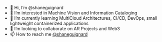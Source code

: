 - 👋 Hi, I’m @shaneguignard
- 👀 I’m interested in Machine Vision and Information Cataloging
- 🌱 I’m currently learning MultiCloud Architectures, CI/CD, DevOps, small lightweight containerized applications 
- 💞️ I’m looking to collaborate on AR Projects and Web3 
- 📫 How to reach me <a href="https://twitter.com/shaneguignard"> @shaneguignard </a>

<!---
shaneguignard/shaneguignard is a ✨ special ✨ repository because its `README.md` (this file) appears on your GitHub profile.
You can click the Preview link to take a look at your changes.
--->
